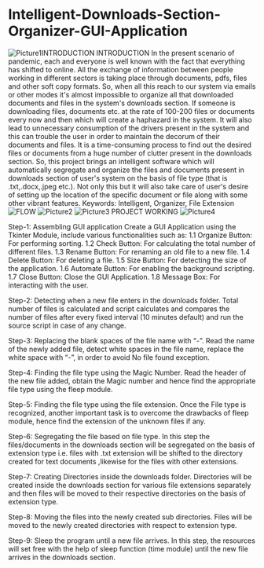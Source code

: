 # Intelligent-Downloads-Section-Organizer-GUI-Application
![Picture1](https://user-images.githubusercontent.com/50885018/134515000-8fe4e371-124c-4751-ae6b-055b323e1bfd.png)INTRODUCTION
INTRODUCTION
In the present scenario of pandemic, each and everyone is well known with the fact that everything has shifted to online. All the exchange of information between people working in different sectors is taking place through documents, pdfs, files and other soft copy formats. So, when all this reach to our system via emails or other modes it's almost impossible to organize all that downloaded documents and files in the system's downloads section. If someone is downloading files, documents etc. at the rate of 100-200 files or documents every now and then which will create a haphazard in the system. It will also lead to unnecessary consumption of the drivers present in the system and this can trouble the user in order to maintain the decorum of their documents and files. It is a time-consuming process to find out the desired files or documents from a huge number of clutter present in the downloads section. So, this project brings an intelligent software which will automatically segregate and organize the files and documents present in downloads section of user's system on the basis of file type (that is .txt,.docx,.jpeg etc.). Not only this but it will also take care of user's desire of setting up the location of the specific document or file along with some other vibrant features. Keywords: Intelligent, Organizer, File Extension
![FLOW](https://user-images.githubusercontent.com/50885018/134515649-8fb26860-16d3-4b51-a928-59cf8608acf3.png)
![Picture2](https://user-images.githubusercontent.com/50885018/134515910-14506bea-1ac2-4849-8e08-49f32471a99e.png)
![Picture3](https://user-images.githubusercontent.com/50885018/134515933-449d3b91-25f8-4d7a-9cd6-802827aa34b2.png)
PROJECT WORKING
![Picture4](https://user-images.githubusercontent.com/50885018/134516018-1073656f-6697-4638-832a-4315c0b024a0.png)

Step-1: Assembling GUI application Create a GUI Application using the Tkinter Module, include various functionalities such as: 1.1 Organize Button: For performing sorting. 1.2 Check Button: For calculating the total number of different files. 1.3 Rename Button: For renaming an old file to a new file. 1.4 Delete Button: For deleting a file. 1.5 Size Button: For detecting the size of the application. 1.6 Automate Button: For enabling the background scripting. 1.7 Close Button: Close the GUI Application. 1.8 Message Box: For interacting with the user.

Step-2: Detecting when a new file enters in the downloads folder. Total number of files is calculated and script calculates and compares the number of files after every fixed interval (10 minutes default) and run the source script in case of any change.

Step-3: Replacing the blank spaces of the file name with “-”. Read the name of the newly added file, detect white spaces in the file name, replace the white space with “-”, in order to avoid No file found exception.

Step-4: Finding the file type using the Magic Number. Read the header of the new file added, obtain the Magic number and hence find the appropriate file type using the fleep module.

Step-5: Finding the file type using the file extension. Once the File type is recognized, another important task is to overcome the drawbacks of fleep module, hence find the extension of the unknown files if any.

Step-6: Segregating the file based on file type. In this step the files/documents in the downloads section will be segregated on the basis of extension type i.e. files with .txt extension will be shifted to the directory created for text documents ,likewise for the files with other extensions.

Step-7: Creating Directories inside the downloads folder. Directories will be created inside the downloads section for various file extensions separately and then files will be moved to their respective directories on the basis of extension type.

Step-8: Moving the files into the newly created sub directories. Files will be moved to the newly created directories with respect to extension type.

Step-9: Sleep the program until a new file arrives. In this step, the resources will set free with the help of sleep function (time module) until the new file arrives in the downloads section.

